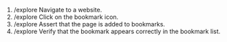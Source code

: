 1. /explore Navigate to a website.
2. /explore Click on the bookmark icon.
3. /explore Assert that the page is added to bookmarks.
4. /explore Verify that the bookmark appears correctly in the bookmark list.